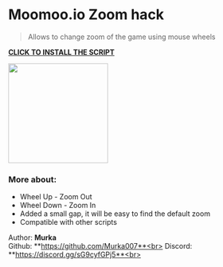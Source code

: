 # Moomoo.io Zoom hack
> Allows to change zoom of the game using mouse wheels

**[CLICK TO INSTALL THE SCRIPT](https://greasyfork.org/en/scripts/447069-moomoo-io-zoom-hack)**

<img src="https://i.imgur.com/NVZH8RP.png" height="200em"/>

### More about:
- Wheel Up - Zoom Out
- Wheel Down - Zoom In
- Added a small gap, it will be easy to find the default zoom
- Compatible with other scripts

Author: **Murka**<br>
Github: **https://github.com/Murka007**<br>
Discord: **https://discord.gg/sG9cyfGPj5**<br>
